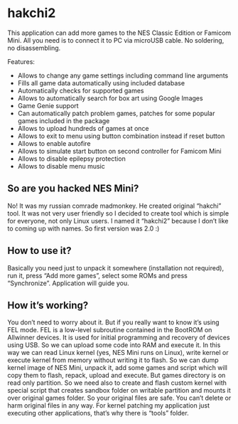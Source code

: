 # hakchi2

This application can add more games to the NES Classic Edition or Famicom Mini. All you need is to connect it to PC via microUSB cable. No soldering, no disassembling.

Features:
* Allows to change any game settings including command line arguments
* Fills all game data automatically using included database
* Automatically checks for supported games
* Allows to automatically search for box art using Google Images
* Game Genie support
* Can automatically patch problem games, patches for some popular games included in the package
* Allows to upload hundreds of games at once
* Allows to exit to menu using button combination instead if reset button
* Allows to enable autofire
* Allows to simulate start button on second controller for Famicom Mini
* Allows to disable epilepsy protection
* Allows to disable menu music

## So are you hacked NES Mini?
No! It was my russian сomrade madmonkey. He created original “hakchi” tool. It was not very user friendly so I decided to create tool which is simple for everyone, not only Linux users. I named it “hakchi2” because I don’t like to coming up with names. So first version was 2.0 :)

## How to use it?
Basically you need just to unpack it somewhere (installation not required), run it, press “Add more games”, select some ROMs and press “Synchronize”. Application will guide you.

## How it’s working?
You don’t need to worry about it. But if you really want to know it’s using FEL mode. FEL is a low-level subroutine contained in the BootROM on Allwinner devices. It is used for initial programming and recovery of devices using USB. So we can upload some code into RAM and execute it. In this way we can read Linux kernel (yes, NES Mini runs on Linux), write kernel or execute kernel from memory without writing it to flash. So we can dump kernel image of NES Mini, unpack it, add some games and script which will copy them to flash, repack, upload and execute. But games directory is on read only partition. So we need also to create and flash custom kernel with special script that creates sandbox folder on writable partition and mounts it over original games folder. So your original files are safe. You can’t delete or harm original files in any way. For kernel patching my application just executing other applications, that’s why there is “tools” folder.
